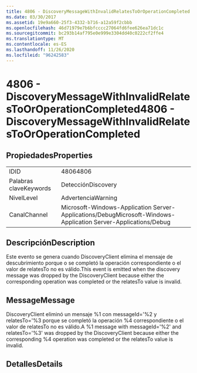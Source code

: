 ```yaml
---
title: 4806 - DiscoveryMessageWithInvalidRelatesToOrOperationCompleted
ms.date: 03/30/2017
ms.assetid: 19e9a660-25f3-4332-b716-a12a59f2cbbb
ms.openlocfilehash: 46d71979e7b6bfcccc27064fd6fee626ea71dc1c
ms.sourcegitcommit: bc293b14af795e0e999e3304dd40c0222cf2ffe4
ms.translationtype: MT
ms.contentlocale: es-ES
ms.lasthandoff: 11/26/2020
ms.locfileid: "96242583"
---
```

# <a name="4806---discoverymessagewithinvalidrelatestooroperationcompleted"></a><span data-ttu-id="3046f-102">4806 - DiscoveryMessageWithInvalidRelatesToOrOperationCompleted</span><span class="sxs-lookup"><span data-stu-id="3046f-102">4806 - DiscoveryMessageWithInvalidRelatesToOrOperationCompleted</span></span>

## <a name="properties"></a><span data-ttu-id="3046f-103">Propiedades</span><span class="sxs-lookup"><span data-stu-id="3046f-103">Properties</span></span>  
  
|||  
|-|-|  
|<span data-ttu-id="3046f-104">ID</span><span class="sxs-lookup"><span data-stu-id="3046f-104">ID</span></span>|<span data-ttu-id="3046f-105">4806</span><span class="sxs-lookup"><span data-stu-id="3046f-105">4806</span></span>|  
|<span data-ttu-id="3046f-106">Palabras clave</span><span class="sxs-lookup"><span data-stu-id="3046f-106">Keywords</span></span>|<span data-ttu-id="3046f-107">Detección</span><span class="sxs-lookup"><span data-stu-id="3046f-107">Discovery</span></span>|  
|<span data-ttu-id="3046f-108">Nivel</span><span class="sxs-lookup"><span data-stu-id="3046f-108">Level</span></span>|<span data-ttu-id="3046f-109">Advertencia</span><span class="sxs-lookup"><span data-stu-id="3046f-109">Warning</span></span>|  
|<span data-ttu-id="3046f-110">Canal</span><span class="sxs-lookup"><span data-stu-id="3046f-110">Channel</span></span>|<span data-ttu-id="3046f-111">Microsoft-Windows-Application Server-Applications/Debug</span><span class="sxs-lookup"><span data-stu-id="3046f-111">Microsoft-Windows-Application Server-Applications/Debug</span></span>|  
  
## <a name="description"></a><span data-ttu-id="3046f-112">Descripción</span><span class="sxs-lookup"><span data-stu-id="3046f-112">Description</span></span>  

 <span data-ttu-id="3046f-113">Este evento se genera cuando DiscoveryClient elimina el mensaje de descubrimiento porque o se completó la operación correspondiente o el valor de relatesTo no es válido.</span><span class="sxs-lookup"><span data-stu-id="3046f-113">This event is emitted when the discovery message was dropped by the DiscoveryClient because either the corresponding operation was completed or the relatesTo value is invalid.</span></span>  
  
## <a name="message"></a><span data-ttu-id="3046f-114">Message</span><span class="sxs-lookup"><span data-stu-id="3046f-114">Message</span></span>  

 <span data-ttu-id="3046f-115">DiscoveryClient eliminó un mensaje %1 con messageId='%2 y relatesTo='%3 porque se completó la operación %4 correspondiente o el valor de relatesTo no es válido.</span><span class="sxs-lookup"><span data-stu-id="3046f-115">A %1 message with messageId='%2' and relatesTo='%3' was dropped by the DiscoveryClient because either the corresponding %4 operation was completed or the relatesTo value is invalid.</span></span>  
  
## <a name="details"></a><span data-ttu-id="3046f-116">Detalles</span><span class="sxs-lookup"><span data-stu-id="3046f-116">Details</span></span>
